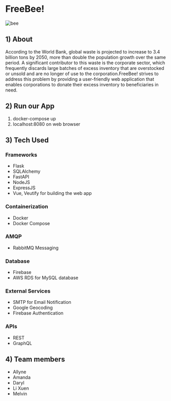 # FreeBee!

![bee](https://user-images.githubusercontent.com/86574138/229700961-48500ff5-6c12-420b-b09c-68fa82d6ac9d.gif)

## 1) About

According to the World Bank, global waste is projected to increase to 3.4 billion tons by 2050, more than double the population growth over the same period. A significant contributor to this waste is the corporate sector, which frequently discards large batches of excess inventory that are overstocked or unsold and are no longer of use to the corporation.FreeBee! strives to address this problem by providing a user-friendly web application that enables corporations to donate their excess inventory to beneficiaries in need. 

## 2) Run our App

1. docker-compose up 
2. localhost:8080 on web browser

## 3) Tech Used

### Frameworks
- Flask
- SQLAlchemy
- FastAPI
- NodeJS
- ExpressJS
- Vue, Veutify for building the web app 

### Containerization
- Docker
- Docker Compose 

### AMQP
- RabbitMQ Messaging

### Database
- Firebase
- AWS RDS for MySQL database

### External Services
- SMTP for Email Notification
- Google Geocoding
- Firebase Authentication

### APIs
- REST
- GraphQL

## 4) Team members

- Allyne 
- Amanda
- Daryl
- Li Xuen
- Melvin
